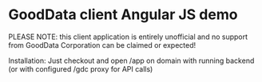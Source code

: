 # GoodData client Angular JS demo

PLEASE NOTE: this client application is entirely unofficial and no support from GoodData
Corporation can be claimed or expected!

Installation: Just checkout and open /app on domain with running backend (or with configured /gdc proxy for API calls)